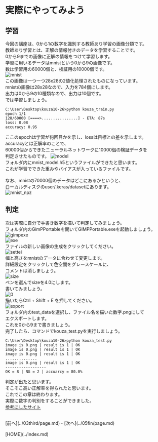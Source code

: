 # 実際にやってみよう

## 学習
今回の講座は、0から1の数字を識別する教師あり学習の画像分類です。  
教師あり学習とは、正解の情報付きのデータを学習することです。  
0から9までの画像に正解の情報をつけて学習します。  
学習に用いるデータはmnistという0から9の画像です。  
数は学習用の60000個と、検証用の10000個です。  
![mnist](./images/mnist.PNG)
<br>
この画像は一つ一つ28x28の2値化処理されたものになっています。  
mnistの画像は28x28なので、入力を784個にします。  
出力は0から9の10種類なので、出力は10個です。  
では学習しましょう。  

```
C:\User\Desktop\kouza10-26>python kouza_train.py
epoch 1/1
128/60000 [====>................] - ETA: 87s
loss: 0.08
accuracy: 0.95
```
ここのepochは学習が何回目かを示し、lossは目標との差を示します。  
accuracyとは正解率のことで、  
60000個からできたニューラルネットワークに10000個の検証データを  
判定させたものです。
![model](./images/mnsit_model.png)
<br>
フォルダ内にmnist_model.h5というファイルができたと思います。  
これが学習でできた重みやバイアスが入っているファイルです。  
<br>
なお、mnistの70000個のデータはどこにあるかというと、  
ローカルディスクのuser/.keras/datasetにあります。  
![mnist_npz](./images/mnist_npz.png)
<br>

## 判定
次は実際に自分で手書き数字を描いて判定してみましょう。  
フォルダ内のGimPPortableを開いてGIMPPortable.exeを起動しましょう。  
![gimpexe](./images/gimpexe.png)
<br>
![exe](./images/exe.png)
<br>
ファイルの新しい画像の生成をクリックしてください。  
![settei](./images/setei.png)
<br>
幅と高さをmnistのデータに合わせて変更します。  
詳細設定をクリックして色空間をグレースケールに、  
コメントは消しましょう。  
![size](./images/size.PNG)
<br>
ペンを選んでsizeを4.0にします。  
書いてみましょう。  
![0](./images/0.png)
<br>
描いたらCtrl + Shift + E を押してください。  
![export](./images/export.png)
<br>
フォルダ内のtest_dataを選択し、ファイル名を描いた数字.pngにして  
エクスポートします。  
これを0から9まで書きましょう。  
完了したら、コマンドでkouza_test.pyを実行しましょう。  
```
C:\User\Desktop\kouza10-26>python kouza_test.py
image is 0.png | result is 1 | OK
image is 0.png | result is 1 | OK
image is 0.png | result is 1 | OK
..............
image is 0.png | result is 1 | OK
------------------
OK = 8 | NG = 2 | accuarcy = 80.0%
```
判定が出たと思います。  
そこそこ高い正解率を得られたと思います。  
これでこの章は終わります。  
実際に数字の判別をすることができました。  
[参考にしたサイト](https://qiita.com/moritalous/items/1c014afbb97a2e48bbdf)

<br>
[前へ](../03third/page.md)・[次へ](../05fin/page.md)
<br>
<br>
[HOME](../index.md)
